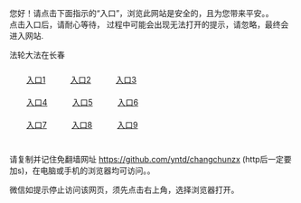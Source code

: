 您好！请点击下面指示的“入口”，浏览此网站是安全的，且为您带来平安。。 <br/>
点击入口后，请耐心等待， 过程中可能会出现无法打开的提示，请忽略，最终会进入网站. </br>

法轮大法在长春<br/>
<div style="padding:10px"><a style="margin:20px" target="_blank" href="https://d2qai60h6dwkqq.cloudfront.net/2Qpsp?zcwpkaho" id="ccLink1" rel="nofollow">入口1</a> <a target="_blank" style="margin:20px" href="https://d2ykg7ixd4qnbo.cloudfront.net/2Qpsp?bkybj" id="ccLink2" rel="nofollow">入口2</a> <a style="margin:20px" target="_blank" href="https://d25izc6cxzpr2i.cloudfront.net/2Qpsp?bhcjqez" id="ccLink3" rel="nofollow">入口3</a></div>

<div style="padding:10px" ><a style="margin:20px" target="_blank" href="https://d2qai60h6dwkqq.cloudfront.net/2Qpsp?zcwpkaho" id="ccLink4" rel="nofollow">入口4</a> <a style="margin:20px" href="https://d2ykg7ixd4qnbo.cloudfront.net/2Qpsp?bkybj" target="_blank" id="ccLink5" rel="nofollow">入口5</a> <a style="margin:20px" href="https://d25izc6cxzpr2i.cloudfront.net/2Qpsp?bhcjqez" target="_blank" id="ccLink6" rel="nofollow">入口6</a></div>

<div style="padding:10px"><a style="margin:20px" target="_blank" href="https://d2qai60h6dwkqq.cloudfront.net/2Qpsp?zcwpkaho" id="ccLink7" rel="nofollow">入口7</a> <a style="margin:20px" href="https://d2ykg7ixd4qnbo.cloudfront.net/2Qpsp?bkybj" target="_blank" id="ccLink8" rel="nofollow">入口8</a> <a style="margin:20px" target="_blank" href="https://d25izc6cxzpr2i.cloudfront.net/2Qpsp?bhcjqez" id="ccLink9" rel="nofollow">入口9</a></div>

<br/>



请复制并记住免翻墙网址 https://github.com/yntd/changchunzx (http后一定要加s)，在电脑或手机的浏览器均可访问。。<br/>

微信如提示停止访问该网页，须先点击右上角，选择浏览器打开。
